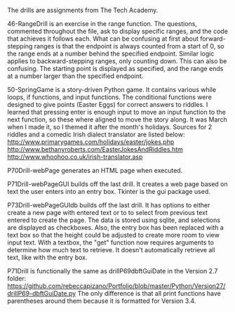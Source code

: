 The drills are assignments from The Tech Academy.

46-RangeDrill is an exercise in the range function. The questions, commented throughout the file, ask to display specific ranges, and the code that achieves it follows each. What can be confusing at first about forward-stepping ranges is that the endpoint is always counted from a start of 0, so the range ends at a number behind the specified endpoint. Similar logic applies to backward-stepping ranges, only counting down. This can also be confusing. The starting point is displayed as specified, and the range ends at a number larger than the specified endpoint.

50-SpringGame is a story-driven Python game. It contains various while loops, if functions, and input functions. The conditional functions were designed to give points (Easter Eggs) for correct answers to riddles. I learned that pressing enter is enough input to move an input function to the next function, so these where aligned to move the story along. It was March when I made it, so I themed it after the month's holidays. Sources for 2 riddles and a comedic Irish dialect translator are listed below:
http://www.primarygames.com/holidays/easter/jokes.php
http://www.bethanyroberts.com/EasterJokesAndRiddles.htm
http://www.whoohoo.co.uk/irish-translator.asp

P70Drill-webPage generates an HTML page when executed.

P71Drill-webPageGUI  builds off the last drill. It creates a web page based on text the user enters into an entry box. Tkinter is the gui package used.

P73Drill-webPageGUIdb builds off the last drill. It has options to either create a new page with entered text or to to select from previous text entered to create the page. The data is stored using sqlite, and selections are displayed as checkboxes. Also, the entry box has been replaced with a text box so that the height could be adjusted to create more room to view input text. With a textbox, the "get" function now requires arguments to determine how much text to retrieve. It doesn't automatically retrieve all text, like with the entry box. 

P71Drill is functionally the same as drillP69dbftGuiDate in the Version 2.7 folder:
https://github.com/rebeccapizano/Portfolio/blob/master/Python/Version27/drillP69-dbftGuiDate.py
The only difference is that all print functions have parentheses around them because it is formatted for Version 3.4.
